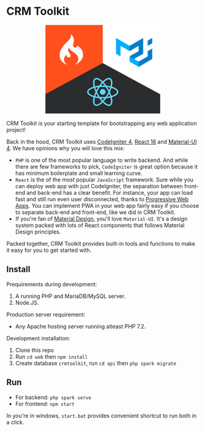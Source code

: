 # CRM Toolkit

<p style="text-align:center"><img src="./web/public/assets/splash.png" style="max-width:300px" alt=""></p>

CRM Toolkit is your starting template for bootstrapping any web application project!

Back in the hood, CRM Toolkit uses [CodeIgniter 4](https://codeigniter.com/), [React 16](https://reactjs.org/) and [Material-UI 4](https://material-ui.com/). We have opinions why you will love this mix:

+ `PHP` is one of the most popular language to write backend. And while there are few frameworks to pick, `CodeIgniter` is great option because it has minimum boilerplate and small learning curve.
+ `React` is the of the most popular `JavaScript` framework. Sure while you can deploy web app with just CodeIgniter, the separation between front-end and back-end has a clear benefit. For instance, your app can load fast and still run even user disconnected, thanks to [Progressive Web Apps](https://web.dev/progressive-web-apps/). You can implement PWA in your web app fairly easy if you choose to separate back-end and front-end, like we did in CRM Toolkit.
+ If you're fan of [Material Design](https://material.io/), you'll love `Material-UI`. It's a design system packed with lots of React components that follows Material Design principles.

Packed together, CRM Toolkit provides built-in tools and functions to make it easy for you to get started with.

## Install

Prequirements during development:
1. A running PHP and MariaDB/MySQL server.
2. Node.JS.

Production server requirement:
+ Any Apache hosting server running atleast PHP 7.2.

Development installation:
1. Clone this repo
2. Run `cd web` then `npm install`
3. Create database `crmtoolkit`, run `cd api` then `php spark migrate`

## Run

+ For backend: `php spark serve`
+ For frontend: `npm start`

In you're in windows, `start.bat` provides convenient shortcut to run both in a click.